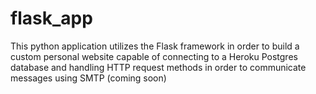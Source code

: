 # flask_app
This python application utilizes the Flask framework in order to build a custom personal website capable of connecting
to a Heroku Postgres database and handling HTTP request methods in order to communicate messages using SMTP (coming soon)
